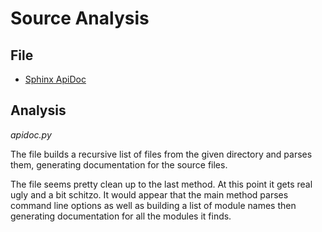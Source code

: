 # Source Analysis

## File

  * [Sphinx ApiDoc](https://bitbucket.org/birkenfeld/sphinx/src/348224ae1fd5/sphinx/apidoc.py)

## Analysis

_apidoc.py_  

The file builds a recursive list of files from the given directory and parses them, generating documentation for the source files.  

The file seems pretty clean up to the last method.  At this point it gets real ugly and a bit schitzo.  It would appear that the main method parses command line options as well as building a list of module names then generating documentation for all the modules it finds.